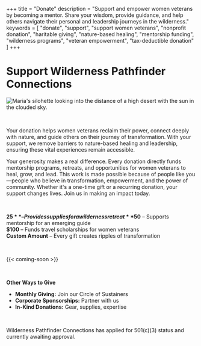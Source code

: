 +++
title = "Donate"
description = "Support and empower women veterans by becoming a mentor. Share your wisdom, provide guidance, and help others navigate their personal and leadership journeys in the wilderness."
keywords = [
  "donate",
  "support",
  "support women veterans",
  "nonprofit donation",
  "haritable giving",
  "nature-based healing",
  "mentorship funding",
  "wilderness programs",
  "veteran empowerment",
  "tax-deductible donation"
]
+++
# Support Wilderness Pathfinder Connections

![Maria's silohette looking into the distance of a high desert with the sun in the clouded sky.](/uploads/bright-future.jpg "Photo by Sher")

&nbsp;

Your donation helps women veterans reclaim their power, connect deeply with nature, and guide others on their journey of transformation. With your support, we remove barriers to nature-based healing and leadership, ensuring these vital experiences remain accessible.

Your generosity makes a real difference. Every donation directly funds mentorship programs, retreats, and opportunities for women veterans to heal, grow, and lead. This work is made possible because of people like you—people who believe in transformation, empowerment, and the power of community. Whether it's a one-time gift or a recurring donation, your support changes lives. Join us in making an impact today.

&nbsp;

**$25** – Provides supplies for a wilderness retreat  
**$50** – Supports mentorship for an emerging guide  
**$100** – Funds travel scholarships for women veterans  
**Custom Amount** – Every gift creates ripples of transformation

&nbsp;

{{< coming-soon >}}

&nbsp;

**Other Ways to Give**

* **Monthly Giving:** Join our Circle of Sustainers
* **Corporate Sponsorships:** Partner with us
* **In-Kind Donations:** Gear, supplies, expertise

&nbsp;

Wilderness Pathfinder Connections has applied for 501(c)(3) status and currently awaiting approval.

&nbsp;